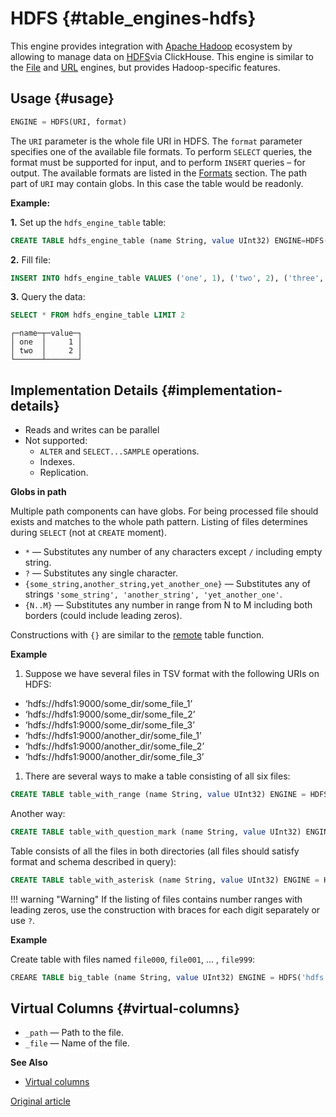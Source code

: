 # HDFS {#table_engines-hdfs}

This engine provides integration with [Apache Hadoop](https://en.wikipedia.org/wiki/Apache_Hadoop) ecosystem by allowing to manage data on [HDFS](https://hadoop.apache.org/docs/current/hadoop-project-dist/hadoop-hdfs/HdfsDesign.html)via ClickHouse. This engine is similar
to the [File](file.md) and [URL](url.md) engines, but provides Hadoop-specific features.

## Usage {#usage}

``` sql
ENGINE = HDFS(URI, format)
```

The `URI` parameter is the whole file URI in HDFS.
The `format` parameter specifies one of the available file formats. To perform
`SELECT` queries, the format must be supported for input, and to perform
`INSERT` queries – for output. The available formats are listed in the
[Formats](../../interfaces/formats.md#formats) section.
The path part of `URI` may contain globs. In this case the table would be readonly.

**Example:**

**1.** Set up the `hdfs_engine_table` table:

``` sql
CREATE TABLE hdfs_engine_table (name String, value UInt32) ENGINE=HDFS('hdfs://hdfs1:9000/other_storage', 'TSV')
```

**2.** Fill file:

``` sql
INSERT INTO hdfs_engine_table VALUES ('one', 1), ('two', 2), ('three', 3)
```

**3.** Query the data:

``` sql
SELECT * FROM hdfs_engine_table LIMIT 2
```

``` text
┌─name─┬─value─┐
│ one  │     1 │
│ two  │     2 │
└──────┴───────┘
```

## Implementation Details {#implementation-details}

-   Reads and writes can be parallel
-   Not supported:
    -   `ALTER` and `SELECT...SAMPLE` operations.
    -   Indexes.
    -   Replication.

**Globs in path**

Multiple path components can have globs. For being processed file should exists and matches to the whole path pattern. Listing of files determines during `SELECT` (not at `CREATE` moment).

-   `*` — Substitutes any number of any characters except `/` including empty string.
-   `?` — Substitutes any single character.
-   `{some_string,another_string,yet_another_one}` — Substitutes any of strings `'some_string', 'another_string', 'yet_another_one'`.
-   `{N..M}` — Substitutes any number in range from N to M including both borders (could include leading zeros).

Constructions with `{}` are similar to the [remote](../../query_language/table_functions/remote.md) table function.

**Example**

1.  Suppose we have several files in TSV format with the following URIs on HDFS:

-   ‘hdfs://hdfs1:9000/some\_dir/some\_file\_1’
-   ‘hdfs://hdfs1:9000/some\_dir/some\_file\_2’
-   ‘hdfs://hdfs1:9000/some\_dir/some\_file\_3’
-   ‘hdfs://hdfs1:9000/another\_dir/some\_file\_1’
-   ‘hdfs://hdfs1:9000/another\_dir/some\_file\_2’
-   ‘hdfs://hdfs1:9000/another\_dir/some\_file\_3’

1.  There are several ways to make a table consisting of all six files:

<!-- -->

``` sql
CREATE TABLE table_with_range (name String, value UInt32) ENGINE = HDFS('hdfs://hdfs1:9000/{some,another}_dir/some_file_{1..3}', 'TSV')
```

Another way:

``` sql
CREATE TABLE table_with_question_mark (name String, value UInt32) ENGINE = HDFS('hdfs://hdfs1:9000/{some,another}_dir/some_file_?', 'TSV')
```

Table consists of all the files in both directories (all files should satisfy format and schema described in query):

``` sql
CREATE TABLE table_with_asterisk (name String, value UInt32) ENGINE = HDFS('hdfs://hdfs1:9000/{some,another}_dir/*', 'TSV')
```

!!! warning "Warning"
    If the listing of files contains number ranges with leading zeros, use the construction with braces for each digit separately or use `?`.

**Example**

Create table with files named `file000`, `file001`, … , `file999`:

``` sql
CREARE TABLE big_table (name String, value UInt32) ENGINE = HDFS('hdfs://hdfs1:9000/big_dir/file{0..9}{0..9}{0..9}', 'CSV')
```

## Virtual Columns {#virtual-columns}

-   `_path` — Path to the file.
-   `_file` — Name of the file.

**See Also**

-   [Virtual columns](https://clickhouse.tech/docs/en/operations/table_engines/#table_engines-virtual_columns)

[Original article](https://clickhouse.tech/docs/en/operations/table_engines/hdfs/) <!--hide-->
